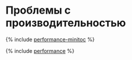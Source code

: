 # Проблемы с производительностью

{% include [performance-minitoc](../../_qa/managed-mysql/minitoc/performance.md) %}

{% include [performance](../../_qa/managed-mysql/performance.md) %}
